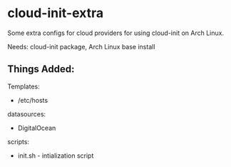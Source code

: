 cloud-init-extra
================

Some extra configs for cloud providers for using cloud-init on Arch Linux.

Needs: cloud-init package, Arch Linux base install

Things Added:
-------------

Templates:
* /etc/hosts

datasources:
* DigitalOcean

scripts:
* init.sh - intialization script

